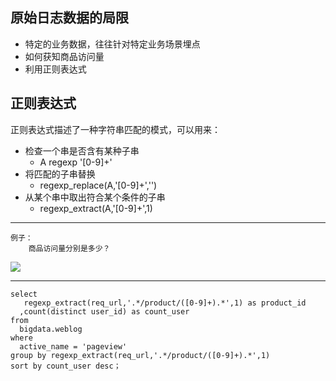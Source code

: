## 原始日志数据的局限 ##

- 特定的业务数据，往往针对特定业务场景埋点
- 如何获知商品访问量
- 利用正则表达式

## 正则表达式 ##
正则表达式描述了一种字符串匹配的模式，可以用来：
	
- 检查一个串是否含有某种子串
	- A regexp '[0-9]+'
- 将匹配的子串替换
	- regexp_replace(A,'[0-9]+','')
- 从某个串中取出符合某个条件的子串
	- regexp_extract(A,'[0-9]+',1)

----------

	例子：
		商品访问量分别是多少？
![](https://i.imgur.com/gPPKwEU.png)

----------

	select
	   regexp_extract(req_url,'.*/product/([0-9]+).*',1) as product_id
	  ,count(distinct user_id) as count_user
	from 
	  bigdata.weblog
	where
	  active_name = 'pageview'
	group by regexp_extract(req_url,'.*/product/([0-9]+).*',1)
	sort by count_user desc；
